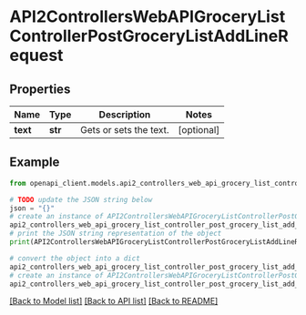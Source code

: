 # API2ControllersWebAPIGroceryListControllerPostGroceryListAddLineRequest



## Properties

Name | Type | Description | Notes
------------ | ------------- | ------------- | -------------
**text** | **str** | Gets or sets the text. | [optional] 

## Example

```python
from openapi_client.models.api2_controllers_web_api_grocery_list_controller_post_grocery_list_add_line_request import API2ControllersWebAPIGroceryListControllerPostGroceryListAddLineRequest

# TODO update the JSON string below
json = "{}"
# create an instance of API2ControllersWebAPIGroceryListControllerPostGroceryListAddLineRequest from a JSON string
api2_controllers_web_api_grocery_list_controller_post_grocery_list_add_line_request_instance = API2ControllersWebAPIGroceryListControllerPostGroceryListAddLineRequest.from_json(json)
# print the JSON string representation of the object
print(API2ControllersWebAPIGroceryListControllerPostGroceryListAddLineRequest.to_json())

# convert the object into a dict
api2_controllers_web_api_grocery_list_controller_post_grocery_list_add_line_request_dict = api2_controllers_web_api_grocery_list_controller_post_grocery_list_add_line_request_instance.to_dict()
# create an instance of API2ControllersWebAPIGroceryListControllerPostGroceryListAddLineRequest from a dict
api2_controllers_web_api_grocery_list_controller_post_grocery_list_add_line_request_from_dict = API2ControllersWebAPIGroceryListControllerPostGroceryListAddLineRequest.from_dict(api2_controllers_web_api_grocery_list_controller_post_grocery_list_add_line_request_dict)
```
[[Back to Model list]](../README.md#documentation-for-models) [[Back to API list]](../README.md#documentation-for-api-endpoints) [[Back to README]](../README.md)


